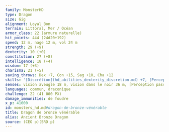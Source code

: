 ```yaml
---
family: MonsterHD
type: Dragon
size: Gig
alignment: Loyal Bon
terrain: Littoral, Mer / Océan
armor_class: 22 (armure naturelle)
hit_points: 444 (24d20+192)
speed: 12 m, nage 12 m, vol 24 m
strength: 29 (+9)
dexterity: 10 (+0)
constitution: 27 (+8)
intelligence: 18 (+4)
wisdom: 17 (+3)
charisma: 21 (+5)
saving_throws: Dex +7, Con +15, Sag +10, Cha +12
skills: '[Discrétion](hd_abilities_dexterity_discretion.md) +7, [Perception](hd_abilities_wisdom_perception.md) +17, [Perspicacité](hd_abilities_wisdom_perspicacite.md) +10'
senses: vision aveugle 18 m, vision dans le noir 36 m, [Perception passive](hd_abilities_dexterity_perception_passive.md) 27
languages: commun, draconique
challenge: 22 (41 000 PX)
damage_immunities: de foudre
x_p: 41000
id: monsters_hd.md#dragon-de-bronze-vénérable
title: Dragon de bronze vénérable
alias: Ancient Bronze Dragon
source: (CEO p)(SRD p)
---
```


